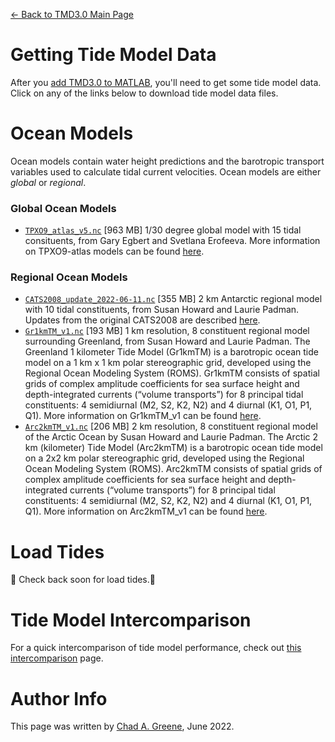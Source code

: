 [&larr; Back to TMD3.0 Main Page](../README.md)

# Getting Tide Model Data
After you [add TMD3.0 to MATLAB](installing_tmd.md), you'll need to get some tide model data. Click on any of the links below to download tide model data files.

# Ocean Models
Ocean models contain water height predictions and the barotropic transport variables used to calculate tidal current velocities. Ocean models are either *global* or *regional*. 

### Global Ocean Models 
* [`TPXO9_atlas_v5.nc`](https://www.chadagreene.com/tide_data/TPXO9_atlas_v5.nc) [963 MB] 1/30 degree global model with 15 tidal consituents, from Gary Egbert and Svetlana Erofeeva. More information on TPXO9-atlas models can be found [here](https://www.tpxo.net/global/tpxo9-atlas).

### Regional Ocean Models 
* [`CATS2008_update_2022-06-11.nc`](https://www.chadagreene.com/tide_data/CATS2008_update_2022-06-11.nc) [355 MB] 2 km Antarctic regional model with 10 tidal constituents, from Susan Howard and Laurie Padman. Updates from the original CATS2008 are described [here](cats2008_updates.md). 
* [`Gr1kmTM_v1.nc`](https://www.chadagreene.com/tide_data/Gr1kmTm_v1.nc) [193 MB] 1 km resolution, 8 constituent regional model surrounding Greenland, from Susan Howard and Laurie Padman. The Greenland 1 kilometer Tide Model (Gr1kmTM) is a barotropic ocean tide model on a 1 km x 1 km polar stereographic grid, developed using the Regional Ocean Modeling System (ROMS). Gr1kmTM consists of spatial grids of complex amplitude coefficients for sea surface height and depth-integrated currents (“volume transports”) for 8 principal tidal constituents: 4 semidiurnal (M2, S2, K2, N2) and 4 diurnal (K1, O1, P1, Q1). More information on Gr1kmTM_v1 can be found [here](https://doi.org/10.18739/A2B853K18). 
* [`Arc2kmTM_v1.nc`](https://www.chadagreene.com/tide_data/Arc2kmTm_v1.nc) [206 MB] 2 km resolution, 8 constituent regional model of the Arctic Ocean by Susan Howard and Laurie Padman. The Arctic 2 km (kilometer) Tide Model (Arc2kmTM) is a barotropic ocean tide model on a 2x2 km polar stereographic grid, developed using the Regional Ocean Modeling System (ROMS). Arc2kmTM consists of spatial grids of complex amplitude coefficients for sea surface height and depth-integrated currents (“volume transports”) for 8 principal tidal constituents: 4 semidiurnal (M2, S2, K2, N2) and 4 diurnal (K1, O1, P1, Q1). More information on Arc2kmTM_v1 can be found [here](https://doi.org/10.18739/A2PV6B79W). 

# Load Tides
🚧 Check back soon for load tides.🚧

# Tide Model Intercomparison
For a quick intercomparison of tide model performance, check out [this intercomparison](tide_model_intercomparison.md) page.

# Author Info
This page was written by [Chad A. Greene](https://www.chadagreene.com), June 2022. 